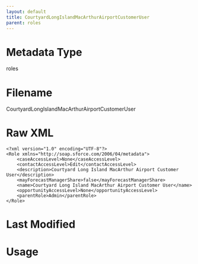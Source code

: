 ```yaml
---
layout: default
title: CourtyardLongIslandMacArthurAirportCustomerUser
parent: roles
---
```

# Metadata Type
roles


# Filename 
CourtyardLongIslandMacArthurAirportCustomerUser


# Raw XML
```
<?xml version="1.0" encoding="UTF-8"?>
<Role xmlns="http://soap.sforce.com/2006/04/metadata">
    <caseAccessLevel>None</caseAccessLevel>
    <contactAccessLevel>Edit</contactAccessLevel>
    <description>Courtyard Long Island MacArthur Airport Customer User</description>
    <mayForecastManagerShare>false</mayForecastManagerShare>
    <name>Courtyard Long Island MacArthur Airport Customer User</name>
    <opportunityAccessLevel>None</opportunityAccessLevel>
    <parentRole>Admin</parentRole>
</Role>
```


# Last Modified


# Usage

